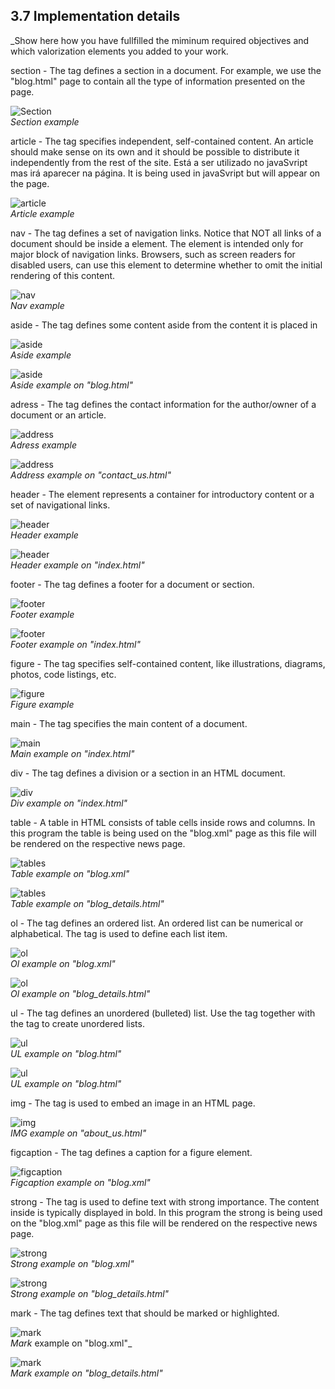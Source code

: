 

## 3.7 Implementation details

_Show here how you have fullfilled the miminum required objectives and which valorization elements you added to your work.

section - The tag defines a section in a document. For example, we use the "blog.html" page to contain all the type of information presented on the page.

![Section](images/section_example.png)  
_Section example_

article - The tag specifies independent, self-contained content. An article should make sense on its own and it should be possible to distribute it independently from the rest of the site. Está a ser utilizado no javaSvript mas irá aparecer na página. It is being used in javaSvript but will appear on the page.

![article](images/article_example.png)  
_Article example_

nav - The tag defines a set of navigation links. Notice that NOT all links of a document should be inside a  element. The element is intended only for major block of navigation links. Browsers, such as screen readers for disabled users, can use this element to determine whether to omit the initial rendering of this content.

![nav](images/nav_example.png)  
_Nav example_

aside - The tag defines some content aside from the content it is placed in

![aside](images/aside_example.png)  
_Aside example_

![aside](images/aside_example2.png)  
_Aside example on "blog.html"_


adress - The tag defines the contact information for the author/owner of a document or an article.

![address](images/address_example1.png)  
_Adress example_

![address](images/address_example2.png)  
_Address example on "contact_us.html"_


header - The element represents a container for introductory content or a set of navigational links.

![header](images/header_example1.png)  
_Header example_

![header](images/header_example2.png)  
_Header example on "index.html"_

footer - The tag defines a footer for a document or section.

![footer](images/footer_example1.png)  
_Footer example_

![footer](images/footer_example2.png)  
_Footer example on "index.html"_

figure - The tag specifies self-contained content, like illustrations, diagrams, photos, code listings, etc.

![figure](images/figure_example1.png)  
_Figure example_

main - The tag specifies the main content of a document.

![main](images/main_example1.png)  
_Main example on "index.html"_

div - The tag defines a division or a section in an HTML document.

![div](images/div_example1.png)  
_Div example on "index.html"_

table - A table in HTML consists of table cells inside rows and columns. In this program the table is being used on the "blog.xml" page as this file will be rendered on the respective news page.

![tables](images/table_example1.png)  
_Table example on "blog.xml"_

![tables](images/table_example2.png)  
_Table example on "blog_details.html"_

ol - The tag defines an ordered list. An ordered list can be numerical or alphabetical. The tag is used to define each list item.

![ol](images/ol_example1.png)  
_Ol example on "blog.xml"_

![ol](images/ol_example2.png)  
_Ol example on "blog_details.html"_

ul - The tag defines an unordered (bulleted) list. Use the tag together with the tag to create unordered lists.

![ul](images/ul_example1.png)  
_UL example on "blog.html"_

![ul](images/ul_example2.png)  
_UL example on "blog.html"_

img - The tag is used to embed an image in an HTML page.

![img](images/img_example1.png)  
_IMG example on "about_us.html"_

figcaption -  The tag defines a caption for a figure element.

![figcaption](images/img_example1.png)  
_Figcaption example on "blog.xml"_

strong - The tag is used to define text with strong importance. The content inside is typically displayed in bold. In this program the strong is being used on the "blog.xml" page as this file will be rendered on the respective news page.

![strong](images/strong_example1.png)  
_Strong example on "blog.xml"_

![strong](images/strong_example2.png)  
_Strong example on "blog_details.html"_


mark - The tag defines text that should be marked or highlighted.

![mark](images/mark_example1.png)  
_Mark_ example on "blog.xml"_

![mark](images/mark_example2.png)  
_Mark example on "blog_details.html"_
